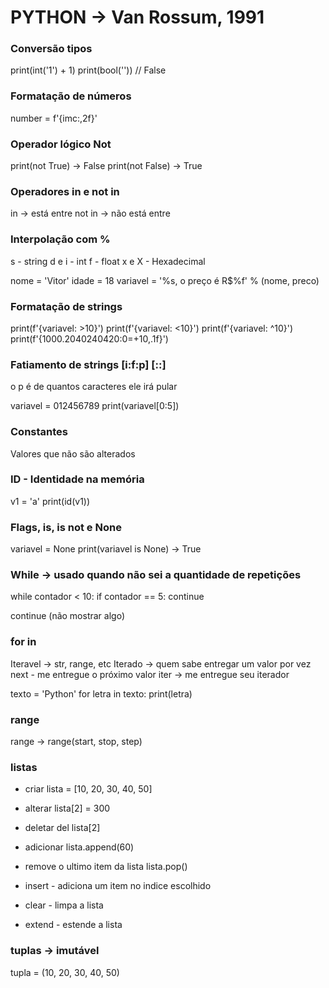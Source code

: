 # PYTHON -> Van Rossum, 1991

### Conversão tipos
print(int('1') + 1)
print(bool('')) // False

### Formatação de números
number = f'{imc:,2f}'

### Operador lógico Not
print(not True) -> False
print(not False) -> True

### Operadores in e not in
in -> está entre
not in -> não está entre

### Interpolação com %
s - string
d e i - int
f - float
x e X - Hexadecimal

nome = 'Vitor'
idade = 18
variavel = '%s, o preço é R$%f' % (nome, preco)

### Formatação de strings
print(f'{variavel: >10}')
print(f'{variavel: <10}')
print(f'{variavel: ^10}')
print(f'{1000.2040240420:0=+10,.1f}')

### Fatiamento de strings [i:f:p] [::]
o p é de quantos caracteres ele irá pular

variavel = 012456789
print(variavel[0:5])

### Constantes

Valores que não são alterados

### ID - Identidade na memória
v1 = 'a'
print(id(v1))

### Flags, is, is not e None
variavel = None
print(variavel is None) -> True

### While -> usado quando não sei a quantidade de repetições

while contador < 10:
    if contador == 5:
    continue

continue (não mostrar algo)

### for in

Iteravel -> str, range, etc
Iterado -> quem sabe entregar um valor por vez
next - me entregue o próximo valor
iter -> me entregue seu iterador

texto = 'Python'
for letra in texto:
    print(letra)

### range
range -> range(start, stop, step)

### listas
* criar
lista = [10, 20, 30, 40, 50]

* alterar
lista[2] = 300

* deletar
del lista[2]

* adicionar
lista.append(60)

* remove o ultimo item da lista
lista.pop()

* insert - adiciona um item no indice escolhido
* clear - limpa a lista
* extend - estende a lista

### tuplas -> imutável
tupla = (10, 20, 30, 40, 50)
